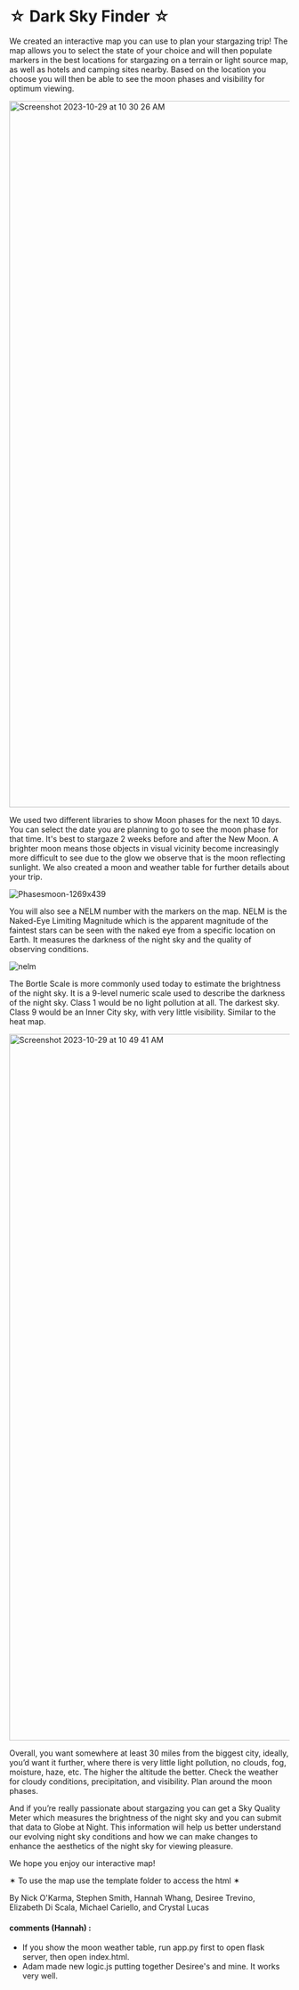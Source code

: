 <h1>☆ Dark Sky Finder ☆</h1>

We created an interactive map you can use to plan your stargazing trip! 
The map allows you to select the state of your choice and will then populate markers in the best locations for stargazing on a terrain or light source map, as well as hotels and camping sites nearby. Based on the location you choose you will then be able to see the moon phases and visibility for optimum viewing.<br />

<img width="1269" alt="Screenshot 2023-10-29 at 10 30 26 AM" src="https://github.com/n-o-karma/Dark_Sky_Finder/assets/134230685/3b2d5648-efcd-46bd-bbeb-494885feb8ff"><br />


We used two different libraries to show Moon phases for the next 10 days. <br />
You can select the date you are planning to go to see the moon phase for that time. It's best to stargaze 2 weeks before and after the New Moon. A brighter moon means those objects in visual vicinity become increasingly more difficult to see due to the glow we observe that is the moon reflecting sunlight. We also created a moon and weather table for further details about your trip. <br />

![Phasesmoon-1269x439](https://github.com/n-o-karma/Dark_Sky_Finder/assets/134230685/a00a7082-6cf1-4690-9b4a-df281a4e5925)<br />



You will also see a NELM number with the markers on the map. NELM is the Naked-Eye Limiting Magnitude which is the apparent magnitude of the faintest stars can be seen with the naked eye from a specific location on Earth. It measures the darkness of the night sky and the quality of observing conditions. <br />

![nelm](https://github.com/n-o-karma/Dark_Sky_Finder/assets/134230685/8e36e29e-2542-4aee-8f5e-154ae97662e6)



The Bortle Scale is more commonly used today to estimate the brightness of the night sky. It is a 9-level numeric scale used to describe the darkness of the night sky. Class 1 would be no light pollution at all. The darkest sky. Class 9 would be an  Inner City sky, with very little visibility. Similar to the heat map.<br />

<img width="1269" alt="Screenshot 2023-10-29 at 10 49 41 AM" src="https://github.com/n-o-karma/Dark_Sky_Finder/assets/134230685/80760c2c-92d6-46b6-b876-c6de3ce54eef"><br />

Overall, you want somewhere at least 30 miles from the biggest city, ideally, you’d want it further, where there is very little light pollution, no clouds, fog, moisture, haze, etc. The higher the altitude the better. Check the weather for cloudy conditions, precipitation, and visibility. Plan around the moon phases.<br />

And if you’re really passionate about stargazing you can get a Sky Quality Meter which measures the brightness of the night sky and you can submit that data to Globe at Night. This information will help us better understand our evolving night sky conditions and how we can make changes to enhance the aesthetics of the night sky for viewing pleasure.  

We hope you enjoy our interactive map!<br />

✶ To use the map use the template folder to access the html ✶ <br />



By Nick O'Karma, Stephen Smith, Hannah Whang, Desiree Trevino, Elizabeth Di Scala, Michael Cariello, and Crystal Lucas



#### comments (Hannah) : 
* If you show the moon weather table, run app.py first to open flask server, then open index.html.
* Adam made new logic.js putting together Desiree's and mine. It works very well.

